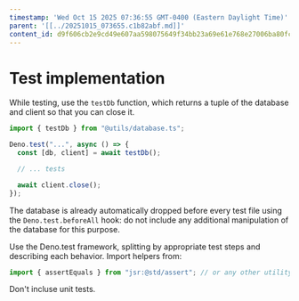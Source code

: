 ```yaml
---
timestamp: 'Wed Oct 15 2025 07:36:55 GMT-0400 (Eastern Daylight Time)'
parent: '[[../20251015_073655.c1b82abf.md]]'
content_id: d9f606cb2e9cd49e607aa598075649f34bb23a69e61e768e27006ba80fc80c3b
---
```


# Test implementation

While testing, use the `testDb` function, which returns a tuple of the database and client so that you can close it.

```typescript
import { testDb } from "@utils/database.ts";

Deno.test("...", async () => {
  const [db, client] = await testDb();

  // ... tests

  await client.close();
});
```

The database is already automatically dropped before every test file using the `Deno.test.beforeAll` hook: do not include any additional manipulation of the database for this purpose.

Use the Deno.test framework, splitting by appropriate test steps and describing each behavior. Import helpers from:

```typescript
import { assertEquals } from "jsr:@std/assert"; // or any other utility from the library
```

Don't incluse unit tests.

